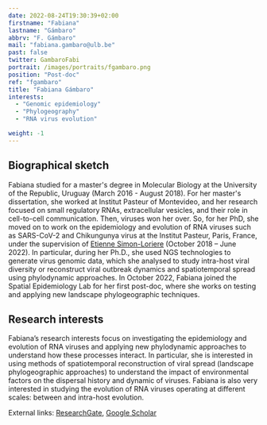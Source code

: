 ```yaml
---
date: 2022-08-24T19:30:39+02:00
firstname: "Fabiana"
lastname: "Gámbaro"
abbrv: "F. Gámbaro"
mail: "fabiana.gambaro@ulb.be"
past: false
twitter: GambaroFabi
portrait: /images/portraits/fgambaro.png
position: "Post-doc"
ref: "fgambaro"
title: "Fabiana Gámbaro"
interests:
  - "Genomic epidemiology"
  - "Phylogeography"
  - "RNA virus evolution"

weight: -1
---
```


## Biographical sketch

Fabiana studied for a master's degree in Molecular Biology at the University of the Republic, Uruguay (March 2016 - August 2018). For her master's dissertation, she worked at Institut Pasteur of Montevideo, and her research focused on small regulatory RNAs, extracellular vesicles, and their role in cell-to-cell communication. Then, viruses won her over. So, for her PhD, she moved on to work on the epidemiology and evolution of RNA viruses such as SARS-CoV-2 and Chikungunya virus at the Institut Pasteur, Paris, France, under the supervision of [Etienne Simon-Loriere](https://research.pasteur.fr/en/team/evolutionary-genomics-rna-viruses/) (October 2018 – June 2022). In particular, during her Ph.D., she used NGS technologies to generate virus genomic data, which she analysed to study intra-host viral diversity or reconstruct viral outbreak dynamics and spatiotemporal spread using phylodynamic approaches. In October 2022, Fabiana joined the Spatial Epidemiology Lab for her first post-doc, where she works on testing and applying new landscape phylogeographic techniques.

## Research interests

Fabiana’s research interests focus on investigating the epidemiology and evolution of RNA viruses and applying new phylodynamic approaches to understand how these processes interact. In particular, she is interested in using methods of spatiotemporal reconstruction of viral spread (landscape phylogeographic approaches) to understand the impact of environmental factors on the dispersal history and dynamic of viruses. Fabiana is also very interested in studying the evolution of RNA viruses operating at different scales: between and intra-host evolution.

External links: [ResearchGate](https://www.researchgate.net/profile/Fabiana-Gambaro), [Google Scholar](https://scholar.google.com/citations?hl=es&user=4HXHpCQAAAAJ)
